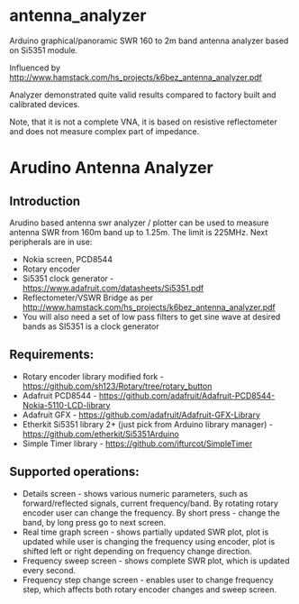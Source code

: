 # antenna_analyzer
Arduino graphical/panoramic SWR 160 to 2m band antenna analyzer based on Si5351 module. 

Influenced by http://www.hamstack.com/hs_projects/k6bez_antenna_analyzer.pdf

Analyzer demonstrated quite valid results compared to factory built and calibrated devices.

Note, that it is not a complete VNA, it is based on resistive reflectometer and does not measure
complex part of impedance.

Arudino Antenna Analyzer
========================

Introduction
------------
Arudino based antenna swr analyzer / plotter can be used to measure antenna
SWR from 160m band up to 1.25m. The limit is 225MHz. Next peripherals are
in use:

 * Nokia screen, PCD8544
 * Rotary encoder
 * Si5351 clock generator - https://www.adafruit.com/datasheets/Si5351.pdf
 * Reflectometer/VSWR Bridge as per http://www.hamstack.com/hs_projects/k6bez_antenna_analyzer.pdf
 * You will also need a set of low pass filters to get sine wave at desired bands as SI5351 is a clock generator

Requirements:
-------------
 * Rotary encoder library modified fork - https://github.com/sh123/Rotary/tree/rotary_button
 * Adafruit PCD8544 - https://github.com/adafruit/Adafruit-PCD8544-Nokia-5110-LCD-library
 * Adafruit GFX - https://github.com/adafruit/Adafruit-GFX-Library
 * Etherkit Si5351 library 2+ (just pick from Arduino library manager) - https://github.com/etherkit/Si5351Arduino
 * Simple Timer library - https://github.com/jfturcot/SimpleTimer

Supported operations:
---------------------
 * Details screen - shows various numeric parameters, such as forward/reflected signals, current frequency/band. By rotating rotary encoder user can change the frequency. By short press - change the band, by long press go to next screen.
 * Real time graph screen - shows partially updated SWR plot, plot is updated while user is changing the frequency using encoder, plot is shifted left or right depending on frequency change direction.
 * Frequency sweep screen - shows complete SWR plot, which is updated every second.
 * Frequency step change screen - enables user to change frequency step, which affects both rotary encoder changes and sweep screen.
